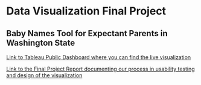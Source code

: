 # Data Visualization Final Project

## Baby Names Tool for Expectant Parents in Washington State

[Link to Tableau Public Dashboard where you can find the live visualization](https://public.tableau.com/profile/publish/Naming_Tool_rev15/Dashboard2#!/publish-confirm)

[Link to the Final Project Report documenting our process in usability testing and design of the visualization](https://github.com/samirpdx/data_visualization_final_project/blob/master/Baby_Naming_Tool_Final_Report.ipynb)
